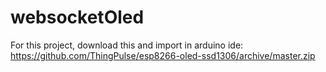 # websocketOled

For this project, download this and import in arduino ide:
https://github.com/ThingPulse/esp8266-oled-ssd1306/archive/master.zip
